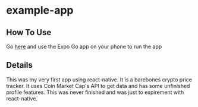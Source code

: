 # example-app

## How To Use
Go <a href=https://expo.dev/@tsar-boomba/crypto-app >here</a> and use the Expo Go app on your phone to run the app

## Details
This was my very first app using react-native. It is a barebones crypto price tracker. It uses Coin Market Cap's API to get data and has some unfinished profile features. This was never finished and was just to expirement with react-native.
